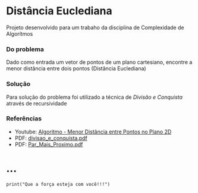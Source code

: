 # Distância Euclediana

Projeto desenvolvido para um trabaho da disciplina de Complexidade de Algorítmos

### Do problema

Dado como entrada um vetor de pontos de um plano cartesiano, encontre a menor distância entre dois pontos (Distância Euclediana)

### Solução

Para solução do problema foi utilizado a técnica de *Divisão e Conquista* através de recursividade

### Referências

- Youtube: [Algoritmo - Menor Distância entre Pontos no Plano 2D](https://www.youtube.com/watch?v=NtKjWkcHQrk&app=desktop)
- PDF: [divisao_e_conquista.pdf](http://www.decom.ufop.br/toffolo/site_media/uploads/2011-1/bcc402/slides/08._divisao_e_conquista.pdf)
- PDF: [Par_Mais_Proximo.pdf](http://sweet.ua.pt/leslie/Geocomp/Slides/GC_09_10_3_Par_Mais_Proximo.pdf)
# ...
``` 
print("Que a força esteja com você!!!")
```
